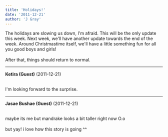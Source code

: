 ```yaml
---
title: 'Holidays!'
date: '2011-12-21'
author: 'J Gray'
---
```


The holidays are slowing us down, I'm afraid. This will be the only update this week. Next week, we'll have another update towards the end of the week. Around Christmastime itself, we'll have a little something fun for all you good boys and girls!<br><br>After that, things should return to normal.<br>

---
**Ketira (Guest)** (2011-12-21)

<br> I'm looking forward to the surprise.

---
**Jasae Bushae (Guest)** (2011-12-21)

<br> maybe its me but mandrake looks a bit taller right now O.o
<br>
<br>but yay! i love how this story is going ^^

